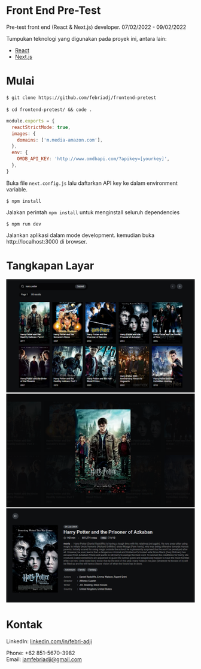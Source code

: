 # Front End Pre-Test
Pre-test front end (React & Next.js) developer. 07/02/2022 - 09/02/2022

Tumpukan teknologi yang digunakan pada proyek ini, antara lain:

- [React](https://reactjs.org/)
- [Next.js](https://nextjs.org/)

# Mulai
~~~
$ git clone https://github.com/febriadj/frontend-pretest

$ cd frontend-pretest/ && code .
~~~

~~~js
module.exports = {
  reactStrictMode: true,
  images: {
    domains: ['m.media-amazon.com'],
  },
  env: {
    OMDB_API_KEY: 'http://www.omdbapi.com/?apikey=[yourkey]',
  },
}
~~~
Buka file `next.config.js` lalu daftarkan API key ke dalam environment variable.

~~~
$ npm install
~~~
Jalakan perintah `npm install` untuk menginstall seluruh dependencies

~~~
$ npm run dev
~~~
Jalankan aplikasi dalam mode development. kemudian buka http://localhost:3000 di browser.

# Tangkapan Layar
![desktop](./assets/images/desktop.png)
![modal](./assets/images/modal.png)
![details](./assets/images/details.png)

# Kontak
LinkedIn: [linkedin.com/in/febri-adji](https://www.linkedin.com/in/febri-adji)

Phone: +62 851-5670-3982\
Email: <iamfebriadji@gmail.com>